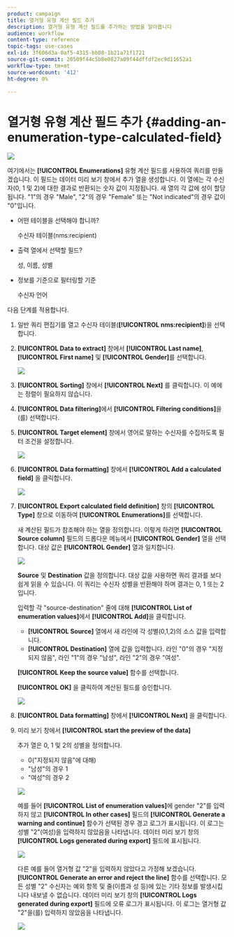 ```yaml
---
product: campaign
title: 열거형 유형 계산 필드 추가
description: 열거형 유형 계산 필드를 추가하는 방법을 알아봅니다
audience: workflow
content-type: reference
topic-tags: use-cases
exl-id: 3f606d3a-0af5-4315-bb08-1b21a71f1721
source-git-commit: 20509f44c5b8e0827a09f44dffdf2ec9d11652a1
workflow-type: tm+mt
source-wordcount: '412'
ht-degree: 0%

---
```


# 열거형 유형 계산 필드 추가 {#adding-an-enumeration-type-calculated-field}

![](../../assets/common.svg)

여기에서는 **[!UICONTROL Enumerations]** 유형 계산 필드를 사용하여 쿼리를 만들겠습니다. 이 필드는 데이터 미리 보기 창에서 추가 열을 생성합니다. 이 열에는 각 수신자(0, 1 및 2)에 대한 결과로 반환되는 숫자 값이 지정됩니다. 새 열의 각 값에 성이 할당됩니다. &quot;1&quot;의 경우 &quot;Male&quot;, &quot;2&quot;의 경우 &quot;Female&quot; 또는 &quot;Not indicated&quot;의 경우 값이 &quot;0&quot;입니다.

* 어떤 테이블을 선택해야 합니까?

   수신자 테이블(nms:recipient)

* 출력 열에서 선택할 필드?

   성, 이름, 성별

* 정보를 기준으로 필터링할 기준

   수신자 언어

다음 단계를 적용합니다.

1. 일반 쿼리 편집기를 열고 수신자 테이블(**[!UICONTROL nms:recipient]**)을 선택합니다.
1. **[!UICONTROL Data to extract]** 창에서 **[!UICONTROL Last name]**, **[!UICONTROL First name]** 및 **[!UICONTROL Gender]**&#x200B;를 선택합니다.

   ![](assets/query_editor_nveau_73.png)

1. **[!UICONTROL Sorting]** 창에서 **[!UICONTROL Next]** 를 클릭합니다. 이 예에는 정렬이 필요하지 않습니다.
1. **[!UICONTROL Data filtering]**&#x200B;에서 **[!UICONTROL Filtering conditions]**&#x200B;을(를) 선택합니다.
1. **[!UICONTROL Target element]** 창에서 영어로 말하는 수신자를 수집하도록 필터 조건을 설정합니다.

   ![](assets/query_editor_nveau_74.png)

1. **[!UICONTROL Data formatting]** 창에서 **[!UICONTROL Add a calculated field]** 을 클릭합니다.

   ![](assets/query_editor_nveau_75.png)

1. **[!UICONTROL Export calculated field definition]** 창의 **[!UICONTROL Type]** 창으로 이동하여 **[!UICONTROL Enumerations]**&#x200B;를 선택합니다.

   새 계산된 필드가 참조해야 하는 열을 정의합니다. 이렇게 하려면 **[!UICONTROL Source column]** 필드의 드롭다운 메뉴에서 **[!UICONTROL Gender]** 열을 선택합니다. 대상 값은 **[!UICONTROL Gender]** 열과 일치합니다.

   ![](assets/query_editor_nveau_76.png)

   **Source** 및 **Destination** 값을 정의합니다. 대상 값을 사용하면 쿼리 결과를 보다 쉽게 읽을 수 있습니다. 이 쿼리는 수신자 성별을 반환해야 하며 결과는 0, 1 또는 2입니다.

   입력할 각 &quot;source-destination&quot; 줄에 대해 **[!UICONTROL List of enumeration values]**&#x200B;에서 **[!UICONTROL Add]**&#x200B;을 클릭합니다.

   * **[!UICONTROL Source]** 열에서 새 라인에 각 성별(0,1,2)의 소스 값을 입력합니다.
   * **[!UICONTROL Destination]** 열에 값을 입력합니다. 라인 &quot;0&quot;의 경우 &quot;지정되지 않음&quot;, 라인 &quot;1&quot;의 경우 &quot;남성&quot;, 라인 &quot;2&quot;의 경우 &quot;여성&quot;.

   **[!UICONTROL Keep the source value]** 함수를 선택합니다.

   **[!UICONTROL OK]** 을 클릭하여 계산된 필드를 승인합니다.

   ![](assets/query_editor_nveau_77.png)

1. **[!UICONTROL Data formatting]** 창에서 **[!UICONTROL Next]** 을 클릭합니다.
1. 미리 보기 창에서 **[!UICONTROL start the preview of the data]**

   추가 열은 0, 1 및 2의 성별을 정의합니다.

   * 0(&quot;지정되지 않음&quot;에 대해)
   * &quot;남성&quot;의 경우 1
   * &quot;여성&quot;의 경우 2

   ![](assets/query_editor_nveau_78.png)

   예를 들어 **[!UICONTROL List of enumeration values]**&#x200B;에 gender &quot;2&quot;를 입력하지 않고 **[!UICONTROL In other cases]** 필드의 **[!UICONTROL Generate a warning and continue]** 함수가 선택된 경우 경고 로그가 표시됩니다. 이 로그는 성별 &quot;2&quot;(여성)을 입력하지 않았음을 나타냅니다. 데이터 미리 보기 창의 **[!UICONTROL Logs generated during export]** 필드에 표시됩니다.

   ![](assets/query_editor_nveau_79.png)

   다른 예를 들어 열거형 값 &quot;2&quot;을 입력하지 않았다고 가정해 보겠습니다. **[!UICONTROL Generate an error and reject the line]** 함수를 선택합니다. 모든 성별 &quot;2&quot; 수신자는 예외 항목 및 줄(이름과 성 등)에 있는 기타 정보를 발생시킵니다 내보낼 수 없습니다. 데이터 미리 보기 창의 **[!UICONTROL Logs generated during export]** 필드에 오류 로그가 표시됩니다. 이 로그는 열거형 값 &quot;2&quot;을(를) 입력하지 않았음을 나타냅니다.

   ![](assets/query_editor_nveau_80.png)
